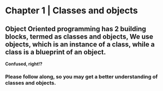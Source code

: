 # Chapter 1 | Classes and objects
<h2> Object Oriented programming has 2 building blocks, termed as classes and objects,
We use objects, which is an instance of a class, while a class is a blueprint of an object.
</h2> <b> Confused, right!? </b> <h3> Please follow along, so you may get a better understanding of classes and objects. </h3>